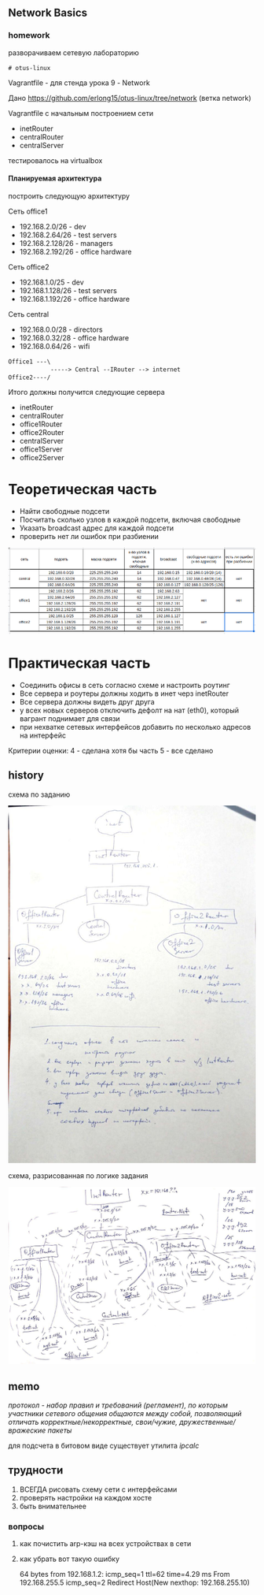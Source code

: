 ## Network Basics

### homework

разворачиваем сетевую лабораторию

    # otus-linux

Vagrantfile - для стенда урока 9 - Network

Дано https://github.com/erlong15/otus-linux/tree/network (ветка network)

Vagrantfile с начальным построением сети
- inetRouter
- centralRouter
- centralServer

тестировалось на virtualbox

#### Планируемая архитектура

построить следующую архитектуру

Сеть office1
- 192.168.2.0/26 - dev
- 192.168.2.64/26 - test servers
- 192.168.2.128/26 - managers
- 192.168.2.192/26 - office hardware

Сеть office2
- 192.168.1.0/25 - dev
- 192.168.1.128/26 - test servers
- 192.168.1.192/26 - office hardware


Сеть central
- 192.168.0.0/28 - directors
- 192.168.0.32/28 - office hardware
- 192.168.0.64/26 - wifi

```
Office1 ---\
            -----> Central --IRouter --> internet
Office2----/
```
Итого должны получится следующие сервера
- inetRouter
- centralRouter
- office1Router
- office2Router
- centralServer
- office1Server
- office2Server

# Теоретическая часть
- Найти свободные подсети
- Посчитать сколько узлов в каждой подсети, включая свободные
- Указать broadcast адрес для каждой подсети
- проверить нет ли ошибок при разбиении

![alt text](pics/01.png)

# Практическая часть
- Соединить офисы в сеть согласно схеме и настроить роутинг
- Все сервера и роутеры должны ходить в инет черз inetRouter
- Все сервера должны видеть друг друга
- у всех новых серверов отключить дефолт на нат (eth0), который вагрант поднимает для связи
- при нехватке сетевых интерфейсов добавить по несколько адресов на интерфейс

Критерии оценки: 4 - сделана хотя бы часть
5 - все сделано

## history

схема по заданию

![первичная схема](pics/02_before.jpg)

схема, разрисованная по логике задания

![логическая схема](pics/02_after.jpg)

## memo

_протокол - набор правил и требований (регламент), по которым участники сетевого общения общаются между собой, позволяющий отличать корректные/некорректные, свои/чужие, дружественные/вражеские пакеты_

для подсчета в битовом виде существует утилита _ipcalc_

## трудности

1. ВСЕГДА рисовать схему сети с интерфейсами
2. проверять настройки на каждом хосте
3. быть внимательнее

### вопросы

1. как почистить arp-кэш на всех устройствах в сети
2. как убрать вот такую ошибку

    64 bytes from 192.168.1.2: icmp_seq=1 ttl=62 time=4.29 ms
    From 192.168.255.5 icmp_seq=2 Redirect Host(New nexthop: 192.168.255.10)